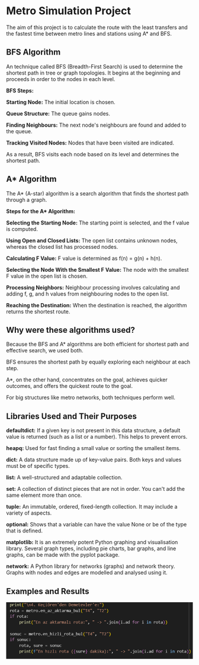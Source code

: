 # Metro Simulation Project
The aim of this project is to calculate the route with the least transfers and the fastest time between metro lines and stations using A* and BFS.

## BFS Algorithm
An technique called BFS (Breadth-First Search) is used to determine the shortest path in tree or graph topologies.  It begins at the beginning and proceeds in order to the nodes in each level.

**BFS Steps:** 

**Starting Node:** The initial location is chosen.

**Queue Structure:** The queue gains nodes.

**Finding Neighbours:** The next node's neighbours are found and added to the queue.

**Tracking Visited Nodes:** Nodes that have been visited are indicated.

As a result, BFS visits each node based on its level and determines the shortest path.

## A* Algorithm
The A* (A-star) algorithm is a search algorithm that finds the shortest path through a graph.

 __Steps for the A* Algorithm:__
 
 **Selecting the Starting Node:** The starting point is selected, and the f value is computed.

 **Using Open and Closed Lists:** The open list contains unknown nodes, whereas the closed list has processed nodes.

 **Calculating F Value:** F value is determined as f(n) = g(n) + h(n).

 **Selecting the Node With the Smallest F Value:** The node with the smallest F value in the open list is chosen.

 **Processing Neighbors:** Neighbour processing involves calculating and adding f, g, and h values from neighbouring nodes to the open list.

 **Reaching the Destination:** When the destination is reached, the algorithm returns the shortest route.

## Why were these algorithms used?
Because the BFS and A* algorithms are both efficient for shortest path and effective search, we used both.

 BFS ensures the shortest path by equally exploring each neighbour at each step.


 A*, on the other hand, concentrates on the goal, achieves quicker outcomes, and offers the quickest route to the goal.

 For big structures like metro networks, both techniques perform well.

 ## Libraries Used and Their Purposes
 
**defaultdict:** If a given key is not present in this data structure, a default value is returned (such as a list or a number).  This helps to prevent errors.

**heapq:** Used for fast finding a small value or sorting the smallest items.

**dict:** A data structure made up of key-value pairs.  Both keys and values must be of specific types.

**list:** A well-structured and adaptable collection.

**set:** A collection of distinct pieces that are not in order.  You can't add the same element more than once.

**tuple:** An immutable, ordered, fixed-length collection.  It may include a variety of aspects.

**optional:** Shows that a variable can have the value None or be of the type that is defined.

**matplotlib:** It is an extremely potent Python graphing and visualisation library.  Several graph types, including pie charts, bar graphs, and line graphs, can be made with the pyplot package.

**network:** A Python library for networks (graphs) and network theory.  Graphs with nodes and edges are modelled and analysed using it.

## Examples and Results

![Scenario4](https://raw.githubusercontent.com/ecessuvural/MetroSimulation/refs/heads/main/Ekran%20g%C3%B6r%C3%BCnt%C3%BCs%C3%BC%202025-03-23%20164917.png?token=GHSAT0AAAAAADAQ56QQ7EDDYLCHHM5M2KIQZ7ACX6A)



 

